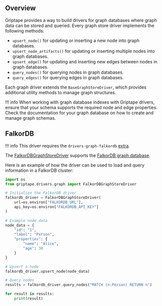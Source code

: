## Overview

Griptape provides a way to build drivers for graph databases where graph data can be stored and queried. Every graph store driver implements the following methods:

- `upsert_node()` for updating or inserting a new node into graph databases.
- `upsert_node_artifacts()` for updating or inserting multiple nodes into graph databases.
- `upsert_edge()` for updating and inserting new edges between nodes in graph databases.
- `query_nodes()` for querying nodes in graph databases.
- `query_edges()` for querying edges in graph databases.

Each graph driver extends the `BaseGraphStoreDriver`, which provides additional utility methods to manage graph structures.

!!! info
    When working with graph database indexes with Griptape drivers, ensure that your schema supports the required node and edge properties. Check the documentation for your graph database on how to create and manage graph schemas.

## FalkorDB

!!! info
    This driver requires the `drivers-graph-falkordb` [extra](../index.md#extras).

The [FalkorDBGraphStoreDriver](../../reference/griptape/drivers/graph/falkordb_graph_store_driver.md) supports the [FalkorDB graph database](https://www.falkordb.com/).

Here is an example of how the driver can be used to load and query information in a FalkorDB cluster:

```python
import os
from griptape.drivers.graph import FalkorDBGraphStoreDriver

# Initialize the FalkorDB driver
falkordb_driver = FalkorDBGraphStoreDriver(
    url=os.environ["FALKORDB_URL"],
    api_key=os.environ["FALKORDB_API_KEY"]
)

# Example node data
node_data = {
    "id": "1",
    "label": "Person",
    "properties": {
        "name": "Alice",
        "age": 30
    }
}

# Upsert a node
falkordb_driver.upsert_node(node_data)

# Query nodes
results = falkordb_driver.query_nodes("MATCH (n:Person) RETURN n")

for result in results:
    print(result)
```